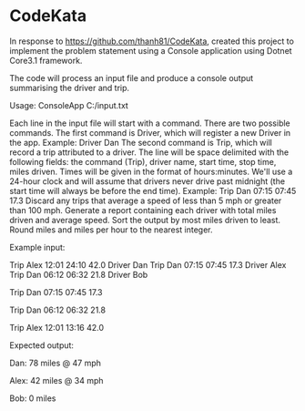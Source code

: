 # CodeKata

In response to https://github.com/thanh81/CodeKata, created this project to implement the problem statement using a Console application using Dotnet Core3.1 framework.

The code will process an input file and produce a console output summarising the driver and trip.

Usage: ConsoleApp C:/input.txt

Each line in the input file will start with a command. There are two possible commands.
The first command is Driver, which will register a new Driver in the app. Example:
Driver Dan
The second command is Trip, which will record a trip attributed to a driver. The line will be space delimited with the following fields: the command (Trip), driver name, start time, stop time, miles driven. Times will be given in the format of hours:minutes. We'll use a 24-hour clock and will assume that drivers never drive past midnight (the start time will always be before the end time). Example:
Trip Dan 07:15 07:45 17.3
Discard any trips that average a speed of less than 5 mph or greater than 100 mph.
Generate a report containing each driver with total miles driven and average speed. Sort the output by most miles driven to least. Round miles and miles per hour to the nearest integer.

Example input:

Trip Alex 12:01 24:10 42.0
Driver Dan
Trip Dan 07:15 07:45 17.3
Driver Alex
Trip Dan 06:12 06:32 21.8
Driver Bob

Trip Dan 07:15 07:45 17.3

Trip Dan 06:12 06:32 21.8

Trip Alex 12:01 13:16 42.0




Expected output:

Dan: 78 miles @ 47 mph

Alex: 42 miles @ 34 mph

Bob: 0 miles
